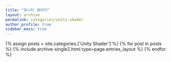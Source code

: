 ```yaml
---
title: "유니티 셰이더"
layout: archive
permalink: categories/unity-shader
author_profile: true
sidebar_main: true
---
```


{% assign posts = site.categories.['Unity Shader'] %}
{% for post in posts %} {% include archive-single2.html type=page.entries_layout %} {% endfor %}
